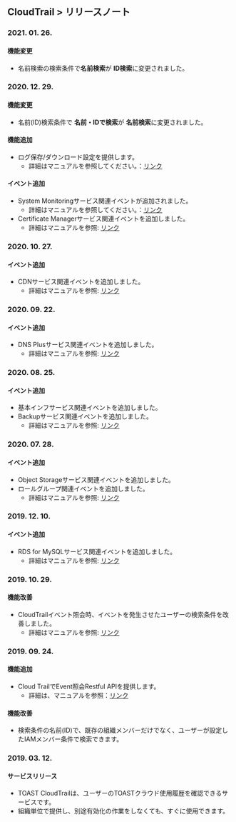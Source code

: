 
## CloudTrail > リリースノート
### 2021. 01. 26.
#### 機能変更
* 名前検索の検索条件で**名前検索**が **ID検索**に変更されました。


### 2020. 12. 29.
#### 機能変更
* 名前(ID)検索条件で **名前・IDで検索**が **名前検索**に変更されました。
#### 機能追加
* ログ保存/ダウンロード設定を提供します。
    * 詳細はマニュアルを参照してください。：[リンク](/CloudTrail/ko/console-guide/)
#### イベント追加
* System Monitoringサービス関連イベントが追加されました。
    * 詳細はマニュアルを参照してください。：[リンク](/CloudTrail/ko/event-list/)
* Certificate Managerサービス関連イベントを追加しました。
  * 詳細はマニュアルを参照: [リンク](/CloudTrail/ja/event-list/)
  
### 2020. 10. 27.
#### イベント追加
* CDNサービス関連イベントを追加しました。
    * 詳細はマニュアルを参照: [リンク](/CloudTrail/ja/event-list/)

### 2020. 09. 22.
#### イベント追加
* DNS Plusサービス関連イベントを追加しました。
    * 詳細はマニュアルを参照: [リンク](/CloudTrail/ja/event-list/)
    
### 2020. 08. 25.
#### イベント追加
* 基本インフサービス関連イベントを追加しました。
* Backupサービス関連イベントを追加しました。
    * 詳細はマニュアルを参照: [リンク](/CloudTrail/ja/event-list/)

### 2020. 07. 28.
#### イベント追加
* Object Storageサービス関連イベントを追加しました。
* ロールグループ関連イベントを追加しました。
    * 詳細はマニュアルを参照: [リンク](/CloudTrail/ja/event-list/)

### 2019. 12. 10.
#### イベント追加
* RDS for MySQLサービス関連イベントを追加しました。
    * 詳細はマニュアルを参照: [リンク](/CloudTrail/ja/event-list/)

### 2019. 10. 29.
#### 機能改善
* CloudTrailイベント照会時、イベントを発生させたユーザーの検索条件を改善しました。
    * 詳細はマニュアルを参照: [リンク](/CloudTrail/ja/api-guide/)

### 2019. 09. 24.
#### 機能追加
* Cloud TrailでEvent照会Restful APIを提供します。
    * 詳細は、マニュアルを参照：[リンク](/CloudTrail/ja/api-guide/)
    
#### 機能改善
* 検索条件の名前(ID)で、既存の組織メンバーだけでなく、ユーザーが設定したIAMメンバー条件で検索できます。

### 2019. 03. 12.
#### サービスリリース
* TOAST CloudTrailは、ユーザーのTOASTクラウド使用履歴を確認できるサービスです。
* 組織単位で提供し、別途有効化の作業をしなくても、すぐに使用できます。

